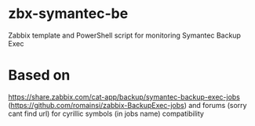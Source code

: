 # zbx-symantec-be
Zabbix template and PowerShell script for monitoring Symantec Backup Exec

# Based on
https://share.zabbix.com/cat-app/backup/symantec-backup-exec-jobs (https://github.com/romainsi/zabbix-BackupExec-jobs)
and forums (sorry cant find url) for cyrillic symbols (in jobs name) compatibility 
